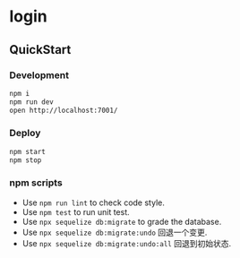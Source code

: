 # login

## QuickStart

### Development

```bash
npm i
npm run dev
open http://localhost:7001/
```

### Deploy

```bash
npm start
npm stop
```

### npm scripts

- Use `npm run lint` to check code style.
- Use `npm test` to run unit test.
- Use `npx sequelize db:migrate` to grade the database.
- Use `npx sequelize db:migrate:undo` 回退一个变更.
- Use `npx sequelize db:migrate:undo:all` 回退到初始状态.
